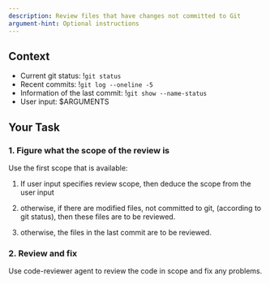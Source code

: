 ```yaml
---
description: Review files that have changes not committed to Git
argument-hint: Optional instructions
---
```


## Context

- Current git status: !`git status`
- Recent commits: !`git log --oneline -5`
- Information of the last commit: !`git show --name-status`
- User input: $ARGUMENTS

## Your Task

### 1. Figure what the scope of the review is

Use the first scope that is available:

1. If user input specifies review scope, then deduce the scope from the user input

2. otherwise, if there are modified files, not committed to git, (according to git status), then these files are to be reviewed.

3. otherwise, the files in the last commit are to be reviewed.

### 2. Review and fix

Use code-reviewer agent to review the code in scope and fix any problems.